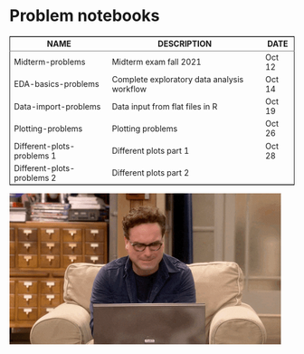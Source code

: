 

# Problem notebooks

<table border="2" cellspacing="0" cellpadding="6" rules="groups" frame="hsides">


<colgroup>
<col  class="org-left" />

<col  class="org-left" />

<col  class="org-left" />
</colgroup>
<thead>
<tr>
<th scope="col" class="org-left">NAME</th>
<th scope="col" class="org-left">DESCRIPTION</th>
<th scope="col" class="org-left">DATE</th>
</tr>
</thead>

<tbody>
<tr>
<td class="org-left">Midterm-problems</td>
<td class="org-left">Midterm exam fall 2021</td>
<td class="org-left">Oct 12</td>
</tr>


<tr>
<td class="org-left">EDA-basics-problems</td>
<td class="org-left">Complete exploratory data analysis workflow</td>
<td class="org-left">Oct 14</td>
</tr>


<tr>
<td class="org-left">Data-import-problems</td>
<td class="org-left">Data input from flat files in R</td>
<td class="org-left">Oct 19</td>
</tr>


<tr>
<td class="org-left">Plotting-problems</td>
<td class="org-left">Plotting problems</td>
<td class="org-left">Oct 26</td>
</tr>


<tr>
<td class="org-left">Different-plots-problems 1</td>
<td class="org-left">Different plots part 1</td>
<td class="org-left">Oct 28</td>
</tr>


<tr>
<td class="org-left">Different-plots-problems 2</td>
<td class="org-left">Different plots part 2</td>
<td class="org-left">&#xa0;</td>
</tr>
</tbody>
</table>

![img](../img/problem.gif)

